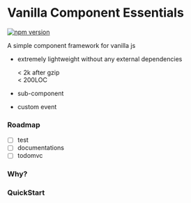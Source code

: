 Vanilla Component Essentials
============================

[![npm version](https://badge.fury.io/js/vce.svg)](https://www.npmjs.com/package/vce)

A simple component framework for vanilla js

- extremely lightweight without any external dependencies

    < 2k after gzip  
    < 200LOC

- sub-component
- custom event

### Roadmap

- [ ] test
- [ ] documentations
- [ ] todomvc

### Why?

### QuickStart
